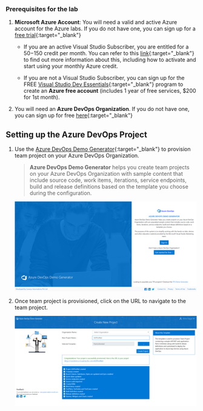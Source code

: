 ### Prerequisites for the lab

1. **Microsoft Azure Account**: You will need a valid and active Azure account for the Azure labs. If you do not have one, you can sign up for a [free trial](https://azure.microsoft.com/en-us/free/){:target="_blank"}

    * If you are an active Visual Studio Subscriber, you are entitled for a $50-$150 credit per month. You can refer to this [link](https://azure.microsoft.com/en-us/pricing/member-offers/msdn-benefits-details/){:target="_blank"} to find out more information about this, including how to activate and start using your monthly Azure credit.

    * If you are not a Visual Studio Subscriber, you can sign up for the FREE [Visual Studio Dev Essentials](https://www.visualstudio.com/dev-essentials/){:target="_blank"} program to create an **Azure free account** (includes 1 year of free services, $200 for 1st month).

1. You will need an **Azure DevOps Organization**. If you do not have one, you can sign up for free [here](https://www.visualstudio.com/products/visual-studio-team-services-vs){:target="_blank"}

## Setting up the Azure DevOps Project

1. Use the [Azure DevOps Demo Generator](https://azuredevopsdemogenerator.azurewebsites.net){:target="_blank"} to provision team project on your Azure DevOps Organization.

   > **Azure DevOps Demo Generator** helps you create team projects on your Azure DevOps Organization with sample content that include source code, work items, iterations, service endpoints, build and release definitions based on the template you choose during the configuration.

   ![VSTS Demo Generator](images/vstsdemogen1.png)

1. Once team project is provisioned, click on the URL to navigate to the team project.

   ![VSTS Demo Generator](images/vstsdemogen1_2.png)